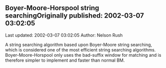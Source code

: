 ## Boyer-Moore-Horspool string searchingOriginally published: 2002-03-07 03:02:05 
Last updated: 2002-03-07 03:02:05 
Author: Nelson Rush 
 
A string searching algorithm based upon Boyer-Moore string searching, which is considered one of the most efficient string searching algorithms. Boyer-Moore-Horspool only uses the bad-suffix window for matching and is therefore simpler to implement and faster than normal BM.